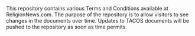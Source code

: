 This repository contains various Terms and Conditions
available at ReligionNews.com. The purpose of the repository
is to allow visitors to see changes in the documents over
time. Updates to TACOS documents will be pushed to the
repository as soon as time permits.
